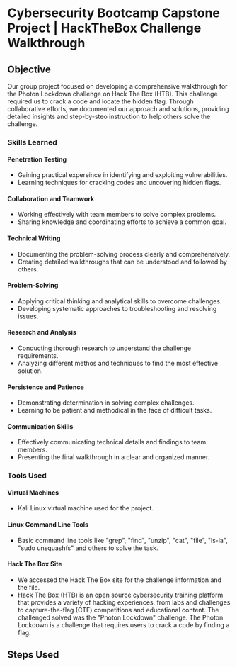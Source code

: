 # Cybersecurity Bootcamp Capstone Project  |  HackTheBox Challenge Walkthrough 

## Objective

Our group project focused on developing a comprehensive walkthrough for the Photon Lockdown challenge on Hack The Box (HTB). This challenge required us to crack a code and locate the hidden flag. Through collaborative efforts, we documented our approach and solutions, providing detailed insights and step-by-steo instruction to help others solve the challenge. 


### Skills Learned

#### Penetration Testing
- Gaining practical expereince in identifying and exploiting vulnerabilities.
- Learning techniques for cracking codes and uncovering hidden flags.

#### Collaboration and Teamwork
- Working effectively with team members to solve complex problems.
- Sharing knowledge and coordinating efforts to achieve a common goal.

#### Technical Writing
- Documenting the problem-solving process clearly and comprehensively.
- Creating detailed walkthroughs that can be understood and followed by others.

#### Problem-Solving
- Applying critical thinking and analytical skills to overcome challenges.
- Developing systematic approaches to troubleshooting and resolving issues.

#### Research and Analysis
-  Conducting thorough research to understand the challenge requirements.
-  Analyzing different methos and techniques to find the most effective solution.

#### Persistence and Patience
- Demonstrating determination in solving complex challenges.
- Learning to be patient and methodical in the face of difficult tasks.

#### Communication Skills
- Effectively communicating technical details and findings to team members.
- Presenting the final walkthrough in a clear and organized manner.


### Tools Used

#### Virtual Machines
- Kali Linux virtual machine used for the project.

#### Linux Command Line Tools
- Basic command line tools like "grep", "find", "unzip", "cat", "file", "ls-la", "sudo unsquashfs" and others to solve the task.

#### Hack The Box Site
- We accessed the Hack The Box site for the challenge information and the file.
- Hack The Box (HTB) is an open source cybersecurity training platform that provides a variety of hacking experiences, from labs and challenges to capture-the-flag (CTF) competitions and educational content. The challenged solved was the "Photon Lockdown" challenge. The Photon Lockdown is a challenge that requires users to crack a code by finding a flag.



## Steps Used

  

